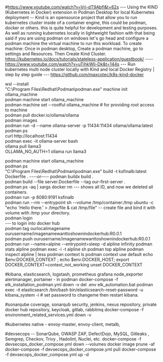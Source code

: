 #https://www.youtube.com/watch?v=Vri-dT9AbfI&t=62s --- Using the KIND (Kubernetes in Docker) extension in Podman Desktop for local Kubernetes deployment -- Kind is an opensource project that allow you to run kubernetes cluster inside of a container engine, this could be podman, docker or others. this is quite helpful for development and testing purposes. As well as running kubernetes locally in lightweight fashion with that being said if you are using podman on windows let's go head and configure a podman machine the virtual machine to run this workload. To create machine: Once in podman desktop, Create a podman machine, go to settings and Resources. Then Create Kind Cluster. https://kubernetes.io/docs/tutorials/stateless-application/guestbook/ ---- https://www.youtube.com/watch?v=uTihkWIi-Dk&t=144s --- Run kubernetes multi node cluster locally with Kind and local Docker Registry | step by step guide --- https://github.com/maxcotec/k8s-kind-docker

wsl --install <br />
"C:\Program Files\Redhat\Podman\podman.exe" machine init ollama_machine <br />
podman machine start ollama_machine <br />
podman machine set --rootful ollama_machine # for providing root access to machine <br />
podman pull docker.io/ollama/ollama <br />
podman images <br />
podman run -d --name ollama-server -p 11434:11434 ollama/ollama:latest <br />
podman ps <br />
curl http://localhost:11434 <br />
podman exec -it ollama-server bash <br />
ollama pull llama3 <br />
OLLAMA_NO_AUTH=1 ollama run llama3 <br />

podman machine start ollama_machine <br />
podman ps <br />
"C:\Program Files\Redhat\Podman\podman.exe" build -t ksfinalb:latest Dockerfile .  ----or---- podman buildx build . <br />
podman build --file server.Dockerfile --tag our-first-server . <br />
podman ps -aq | xargs docker rm --- shows all ID, and now we deleted all containers. <br />
podman run -p 8080:9191 ksfinalb <br />
podman run --rm --entrypoint sh --volume /tmp/container:/tmp ubuntu -c "echo 'Hello there.' > /tmp/file & cat /tmp/file" -- create file and bind it with volume with /tmp your directory. <br />
podman login <br /> --- to login into docker hub <br />
podman tag ourlocalimagename ourusername/imagenamewanttoshownindockerhub:R0.0.1 <br />
podman push ourusername/imagenamewanttoshownindockerhub:R0.0.1 <br />
podman run --name=alpine --entrypoint=sleep -d alpline infinity 
podman stats alpline
podman exec -i -t alpline sh 
podman top alpline
podman inspect alpline | less
podman context ls
podman context use default
echo $env:DOCKER_CONTEXT ; echo $env:DOCKER_HOST;
export DOCKER_CONTEXT=context_not_working
unset DOCKER_CONTEXT

#kibana, elasticsearch, logstash, prometheus grafana node_exporter alertmanager, portainer - in podman
docker-compose -f elk_installation_podman.yml down -v
del .env
elk_automation.bat
podman exec -it elasticsearch /bin/bash
bin/elasticsearch-reset-password -u kibana_system -i  # set password to changeme then restart kibana.

#sonarqube coverage, sonarqub security, jenkins, nexus repository, private docker hub repository, keycloak, gitlab, rabbitmq
docker-compose -f environment_related_services.yml down -v

#kubernetes native - envoy-master, envoy-client, metalb,

#devsecops -- SonarQube, OWASP ZAP, DefectDojo, MySQL, Gitleaks	, Semgrep, Checkov, Trivy	, Hadolint, Nuclei, etc.
docker-compose -f devsecops_docker_compose.yml down --volumes
docker image prune -af
docker-compose -f devsecops_docker_compose.yml pull
docker-compose -f devsecops_docker_compose.yml up -d
